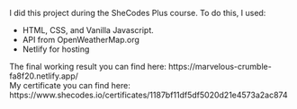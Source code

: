 I did this project during the SheCodes Plus course. To do this, I used:<br/>
<ul>
<li>HTML, CSS, and Vanilla Javascript.</li>
<li>API from OpenWeatherMap.org</li>
<li>Netlify for hosting</li>
</ul>
The final working result you can find here: https://marvelous-crumble-fa8f20.netlify.app/ <br/>
My certificate you can find here: https://www.shecodes.io/certificates/1187bf11df5df5020d21e4573a2ac874
